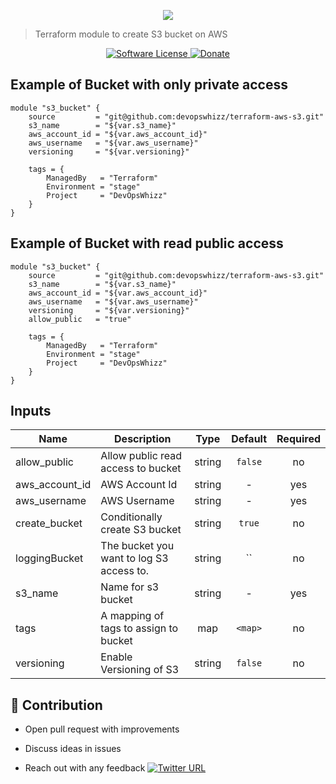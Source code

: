 <p align="center"><img src="https://i.imgur.com/x5kv2Vt.png" /></p>

> Terraform module to create S3 bucket on AWS


<p align="center">
    <a href="LICENSE.md">
      <img src="https://img.shields.io/badge/license-MIT-brightgreen.svg?style=flat-square" alt="Software License">
    </a>
    <a href="https://www.paypal.me/anmolnagpal">
      <img src="https://img.shields.io/badge/PayPal-Buy%20Me%20A%20BEER-blue.svg?style=flat-squares" alt="Donate">
    </a>
  </p>
</p>

Example of Bucket with only private access
------------------------------------------

```hcl
module "s3_bucket" {
    source         = "git@github.com:devopswhizz/terraform-aws-s3.git"
    s3_name        = "${var.s3_name}"
    aws_account_id = "${var.aws_account_id}"
    aws_username   = "${var.aws_username}"
    versioning     = "${var.versioning}"

    tags = {
        ManagedBy   = "Terraform"
        Environment = "stage"
        Project     = "DevOpsWhizz"
    }
}
```


Example of Bucket with read public access
-----------------------------------------

```hcl
module "s3_bucket" {
    source         = "git@github.com:devopswhizz/terraform-aws-s3.git"
    s3_name        = "${var.s3_name}"
    aws_account_id = "${var.aws_account_id}"
    aws_username   = "${var.aws_username}"
    versioning     = "${var.versioning}"
    allow_public   = "true"

    tags = {
        ManagedBy   = "Terraform"
        Environment = "stage"
        Project     = "DevOpsWhizz"
    }
}
```

## Inputs

| Name | Description | Type | Default | Required |
|------|-------------|:----:|:-----:|:-----:|
| allow\_public | Allow public read access to bucket | string | `false` | no |
| aws\_account\_id | AWS Account Id | string | - | yes |
| aws\_username | AWS Username | string | - | yes |
| create\_bucket | Conditionally create S3 bucket | string | `true` | no |
| loggingBucket | The bucket you want to log S3 access to. | string | `` | no |
| s3\_name | Name for s3 bucket | string | - | yes |
| tags | A mapping of tags to assign to bucket | map | `<map>` | no |
| versioning | Enable Versioning of S3 | string | `false` | no |


## 👬 Contribution
- Open pull request with improvements
- Discuss ideas in issues

- Reach out with any feedback [![Twitter URL](https://img.shields.io/twitter/url/https/twitter.com/anmol_nagpal.svg?style=social&label=Follow%20%40anmol_nagpal)](https://twitter.com/anmol_nagpal)
